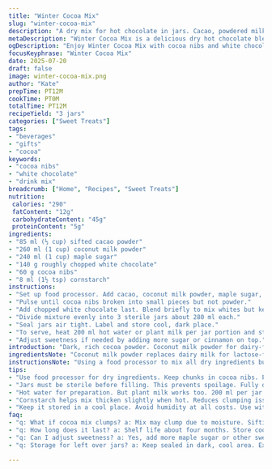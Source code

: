 ```yaml
---
title: "Winter Cocoa Mix"
slug: "winter-cocoa-mix"
description: "A dry mix for hot chocolate in jars. Cacao, powdered milk replaced with coconut milk powder, sugar swapped with maple sugar. Dark and milk chocolate replaced by cocoa nibs and white chocolate chunks. Cornstarch slightly reduced. Makes 3 jars of 280 ml each. Blends smooth when hot water or milk added. Store airtight."
metaDescription: "Winter Cocoa Mix is a delicious dry hot chocolate blend with coconut milk powder, cacao, and maple sugar. Perfect for gifts."
ogDescription: "Enjoy Winter Cocoa Mix with cocoa nibs and white chocolate chunks. A delightful chocolate treat in jar gifts. Quick to prepare."
focusKeyphrase: "Winter Cocoa Mix"
date: 2025-07-20
draft: false
image: winter-cocoa-mix.png
author: "Kate"
prepTime: PT12M
cookTime: PT0M
totalTime: PT12M
recipeYield: "3 jars"
categories: ["Sweet Treats"]
tags:
- "beverages"
- "gifts"
- "cocoa"
keywords:
- "cocoa nibs"
- "white chocolate"
- "drink mix"
breadcrumb: ["Home", "Recipes", "Sweet Treats"]
nutrition: 
 calories: "290"
 fatContent: "12g"
 carbohydrateContent: "45g"
 proteinContent: "5g"
ingredients:
- "85 ml (⅓ cup) sifted cacao powder"
- "260 ml (1 cup) coconut milk powder"
- "240 ml (1 cup) maple sugar"
- "140 g roughly chopped white chocolate"
- "60 g cocoa nibs"
- "8 ml (1½ tsp) cornstarch"
instructions:
- "Set up food processor. Add cacao, coconut milk powder, maple sugar, cornstarch, cocoa nibs."
- "Pulse until cocoa nibs broken into small pieces but not powder."
- "Add chopped white chocolate last. Blend briefly to mix whites but keep chunks."
- "Divide mixture evenly into 3 sterile jars about 280 ml each."
- "Seal jars air tight. Label and store cool, dark place."
- "To serve, heat 200 ml hot water or plant milk per jar portion and stir well."
- "Adjust sweetness if needed by adding more sugar or cinnamon on top."
introduction: "Dark, rich cocoa powder. Coconut milk powder for dairy-free creaminess. Maple sugar gives deeper tones than white sugar. White chocolate chunks instead of dark mix, surprise bursts. Cocoa nibs, bitterness to lift. Dry mix easy to gift - just stir and heat. Keep it simple. Mix all dry bits, portion then seal tight. A jar of warmth against cold days. No eggs, gluten, nuts, or lactose. Rustic, home style, but with a twist. Shelf housing good, thickness from cornstarch. Little adjustments. 3 jars filling 280 ml each, mid-sizes to hold and gift. Skip fresh milk—powders work longer shelf life. Hot water or nut milk, up to needing extra stirring. Versatility included. Cocoa, crunch, sweet snaps inside."
ingredientsNote: "Coconut milk powder replaces dairy milk for lactose-free and vegan option; adds rich texture but lighter flavor base than traditional powdered milk. Maple sugar has a more complex sweetness and lower glycemic index than refined white sugar; creates subtle caramel notes. Cocoa nibs introduce crunchy texture and stronger cocoa flavor over chopped chocolate alone. White chocolate chunks meld slowly in hot beverage, adding creamy pockets contrasting the dark cacao base. Cornstarch reduces clumping and adds a mild thickening effect when the mix dissolves in hot liquid. Sifting cacao powder prevents lumps in the dry mix. Jars should be sterilized and fully dry to avoid moisture spoiling the mix. Portion size balances gift and consumption practicality."
instructionsNote: "Using a food processor to mix all dry ingredients but preserving chunkiness from nibs and white chocolate encourages textural contrast in final drink. Pulsing but not blending continuously avoids powder turning too fine or chocolates melting prematurely. Adding white chocolate last reduces melting from friction heat in processor. Dividing evenly ensures consistent jar yields. Airtight sealing is critical for freshness and moisture protection of powdered mix, which is hygroscopic. When serving, recommend stirring vigorously or using a whisk to properly dissolve mix in hot water or milk. Optionally add spices on serving to complement base notes—cinnamon, vanilla, or chili. Stirring hot liquid vigorously breaks up cornstarch thickener. Adjust heating times by 5 minutes depending on serving size or ambient temperature for smooth, even melt of chocolate bits. Shelf life best within 4 months stored cool and dry."
tips:
- "Use food processor for dry ingredients. Keep chunks in cocoa nibs. Pulsing better than blending all time. Avoid turning everything to powder. Cocoa nibs give texture. White chocolate last means less melting. Important—ensure even mixture."
- "Jars must be sterile before filling. This prevents spoilage. Fully dry, critical step. Air tight seal needed to keep moisture out. Storage cool and dark extends shelf life. Stack jars on shelves, away from sunlight. Light damages mix over time."
- "Hot water for preparation. But plant milk works too. 200 ml per jar for serving is ideal. Stir mix into hot liquid well. Whisk helps break clumps, evenly dissolving. Adjust sweetness as desired. Add spices like cinnamon for extra flavor."
- "Cornstarch helps mix thicken slightly when hot. Reduces clumping issue, key for smooth drink. Sifting cacao powder prevents lumps. Mix blended well, but texture preserved. Dividing jars evenly matters for right portions. Measure properly for consistency."
- "Keep it stored in a cool place. Avoid humidity at all costs. Use within four months for best results. Check jars regularly, freshness fades over time. If clumping occurs, reprocess dry bits. Can keep mix longer with good care."
faq:
- "q: What if cocoa mix clumps? a: Mix may clump due to moisture. Sifting helps. Store in dry place. Resealing jars tight prevents it. Also, reprocess dry bits before using."
- "q: How long does it last? a: Shelf life about four months. Store cool, avoid humidity. Refrigeration not needed. Check jars for moisture each week. Use quickly for best taste."
- "q: Can I adjust sweetness? a: Yes, add more maple sugar or other sweeteners. Stir in cinnamon or vanilla for contrast. Play with flavors. A little here or there can shift profile."
- "q: Storage for left over jars? a: Keep sealed in dark, cool area. Extra measures include vacuum sealing if available. Should never be exposed to air. This keeps mix fresh longer."

---
```


